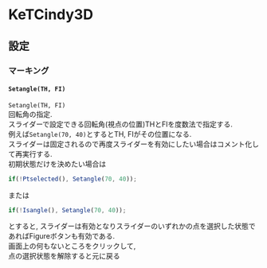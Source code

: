 # KeTCindy3D  
## 設定  
### マーキング  
#### `Setangle(TH, FI)`  
`Setangle(TH, FI)`  
回転角の指定.  
スライダーで設定できる回転角(視点の位置)THとFIを度数法で指定する.  
例えば`Setangle(70, 40)`とするとTH, FIがその位置になる.  
スライダーは固定されるので再度スライダーを有効にしたい場合はコメント化して再実行する.  
初期状態だけを決めたい場合は  
  
```js  
if(!Ptselected(), Setangle(70, 40));  
```  
  
または  
  
```js  
if(!Isangle(), Setangle(70, 40));  
```  
とすると, スライダーは有効となりスライダーのいずれかの点を選択した状態であればFigureボタンも有効である.  
画面上の何もないところをクリックして,  
点の選択状態を解除すると元に戻る
